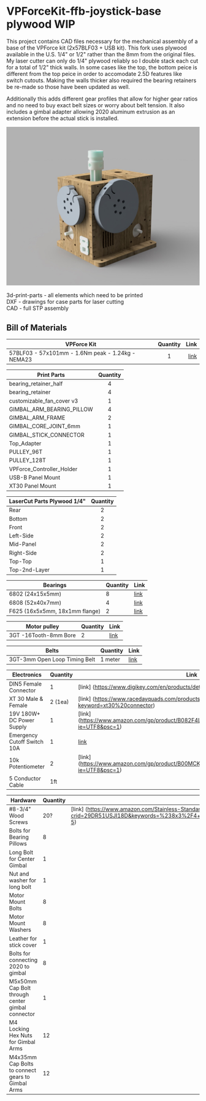# VPForceKit-ffb-joystick-base plywood WIP
This project contains CAD files necessary for the mechanical assembly of a base of the VPForce kit (2x57BLF03 + USB kit).
This fork uses plywood available in the U.S. 1/4" or 1/2" rather than the 8mm from the original files. My laser cutter can only do 1/4" plywood reliably so I double stack each cut for a total of 1/2" thick walls. In some cases like the top, the bottom peice is different from the top peice in order to accomodate 2.5D features like switch cutouts. Making the walls thicker also required the bearing retainers be re-made so those have been updated as well.

Additionally this adds different gear profiles that allow for higher gear ratios and no need to buy exact belt sizes or worry about belt tension. It also includes a gimbal adapter allowing 2020 aluminum extrusion as an extension before the actual stick is installed. 

![image](new_FFB_VPForce.jpg) 

3d-print-parts - all elements which need to be printed  
DXF - drawings for case parts for laser cutting  
CAD - full STP assembly

## Bill of Materials

| VPForce Kit   | Quantity | Link |
|-------------- |:--------:|-----:|
|57BLF03 - 57x101mm - 1.6Nm peak - 1.24kg - NEMA23|1|[link](https://vpforcecontrols.com/) |

| Print Parts   | Quantity |
| ------------- |:--------:|
|bearing_retainer_half|4|
|bearing_retainer|4|
|customizable_fan_cover v3|1|
|GIMBAL_ARM_BEARING_PILLOW|4|
|GIMBAL_ARM_FRAME|2|
|GIMBAL_CORE_JOINT_6mm|1|
|GIMBAL_STICK_CONNECTOR|1|
|Top_Adapter |1|
|PULLEY_96T|1|
|PULLEY_128T|1|
|VPForce_Controller_Holder|1|
|USB-B Panel Mount |1|
|XT30 Panel Mount |1|

| LaserCut Parts Plywood 1/4"| Quantity |
| -------------- |:--------:|
|Rear|2|
|Bottom|2|
|Front|2|
|Left-Side|2|
|Mid-Panel|2|
|Right-Side|2|
|Top-Top |1|
|Top-2nd-Layer |1|

| Bearings                      | Quantity  | Link |
| ----------------------------- | --------- | ---- |
| 6802 (24x15x5mm)              | 8  |[link](https://www.ebay.com/itm/144972685318) |
| 6808 (52x40x7mm)              | 4  |[link](https://www.ebay.com/itm/131569718806) |
| F625 (16x5x5mm, 18x1mm flange)| 2  |[link](https://www.ebay.com/itm/143709341709) |


| Motor pulley                  | Quantity  | Link |
| ----------------------------- | --------- | ---- |
| 3GT -16Tooth-8mm Bore         | 2  |[link](https://www.ebay.com/itm/225592008473) |

| Belts                  		| Quantity  | Link |
| ----------------------------- | --------- | ---- |
| 3GT-3mm Open Loop Timing Belt | 1 meter|[link](https://www.ebay.com/itm/224467077690?var=523250397611) |

|Electronics                |Quantity | Link|
|---------------------------| -------- | ---- |
|DIN5 Female Connector      | 1  |[link] (https://www.digikey.com/en/products/detail/cui-devices/MD-50PL100/500828)|
|XT 30 Male & Female        | 2 (1ea)  |[link] (https://www.racedayquads.com/products/xt30-connector-male-or-female?keyword=xt30%20connector) |
|19V 180W+ DC Power Supply | 1  | [link] (https://www.amazon.com/gp/product/B082F4L9L7/ref=ppx_yo_dt_b_search_asin_title?ie=UTF8&psc=1)|
|Emergency Cutoff Switch 10A| 1  |[link](https://www.amazon.com/gp/product/B091CWYWGL/ref=ppx_yo_dt_b_search_asin_title?ie=UTF8&psc=1) |
|10k Potentiometer          | 2  |[link] (https://www.amazon.com/gp/product/B00MCK7JMS/ref=ppx_yo_dt_b_search_asin_title?ie=UTF8&psc=1) |
|5 Conductor Cable          | 1ft| |

|Hardware                |Quantity | Link|
|---------------------------| -------- | ---- |
|#8-3/4" Wood Screws        |  20?|[link] (https://www.amazon.com/Stainless-Standard-Tapping-SG-TZH/dp/B0B2K21SZH/ref=sr_1_5?crid=29DR51USJI18D&keywords=%238x3%2F4+wood+screws&qid=1686854862&sprefix=+8x3%2F4+wood+screws%2Caps%2C64&sr=8-5) |
|Bolts for Bearing Pillows  |  8  | |
|Long Bolt for Center Gimbal|  1  | |
|Nut and washer for long bolt|  1  | |
|Motor Mount Bolts          |  8  | |
|Motor Mount Washers        |  8  | |
|Leather for stick cover    | 1  |  |
|Bolts for connecting 2020 to gimbal  | 8 | |
|M5x50mm Cap Bolt through center gimbal connector | 1| |
|M4 Locking Hex Nuts for Gimbal Arms | 12| |
|M4x35mm Cap Bolts to connect gears to Gimbal Arms | 12 | |

